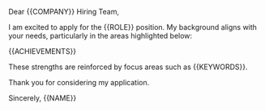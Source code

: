 Dear {{COMPANY}} Hiring Team,

I am excited to apply for the {{ROLE}} position. My background aligns with your needs, particularly in the areas highlighted below:

{{ACHIEVEMENTS}}

These strengths are reinforced by focus areas such as {{KEYWORDS}}.

Thank you for considering my application.

Sincerely,
{{NAME}}
